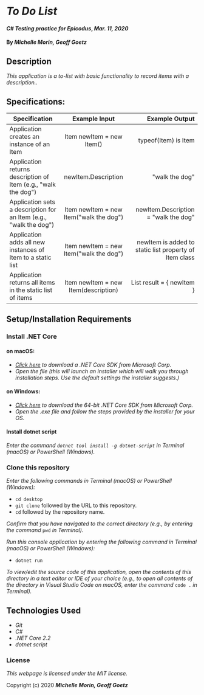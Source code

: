 # _To Do List_

#### _C# Testing practice for Epicodus_, _Mar. 11, 2020_

#### By _**Michelle Morin, Geoff Goetz**_

## Description

_This application is a to-list with basic functionality to record items with a description.._

## Specifications:

| Specification | Example Input | Example Output |
| ------------- |:-------------:| -------------------:|
| Application creates an instance of an Item | Item newItem = new Item() | typeof(Item) is Item |
| Application returns description of Item (e.g., "walk the dog") | newItem.Description | "walk the dog" |
| Application sets a description for an Item (e.g., "walk the dog") | Item newItem = new Item("walk the dog") | newItem.Description = "walk the dog" |
| Application adds all new instances of Item to a static list | Item newItem = new Item("walk the dog") | newItem is added to static list property of Item class |
| Application returns all items in the static list of items | Item newItem = new Item(description) | List<Item> result = { newItem } | 

## Setup/Installation Requirements

### Install .NET Core

#### on macOS:
* _[Click here](https://dotnet.microsoft.com/download/thank-you/dotnet-sdk-2.2.106-macos-x64-installer) to download a .NET Core SDK from Microsoft Corp._
* _Open the file (this will launch an installer which will walk you through installation steps. Use the default settings the installer suggests.)_

#### on Windows:
* _[Click here](https://dotnet.microsoft.com/download/thank-you/dotnet-sdk-2.2.203-windows-x64-installer) to download the 64-bit .NET Core SDK from Microsoft Corp._
* _Open the .exe file and follow the steps provided by the installer for your OS._

#### Install dotnet script
_Enter the command ``dotnet tool install -g dotnet-script`` in Terminal (macOS) or PowerShell (Windows)._

### Clone this repository

_Enter the following commands in Terminal (macOS) or PowerShell (Windows):_
* ``cd desktop``
* ``git clone`` followed by the URL to this repository.
* ``cd`` followed by the repository name.

_Confirm that you have navigated to the correct directory (e.g., by entering the command_ ``pwd`` _in Terminal)._

_Run this console application by entering the following command in Terminal (macOS) or PowerShell (Windows):_
* ``dotnet run``

_To view/edit the source code of this application, open the contents of this directory in a text editor or IDE of your choice (e.g., to open all contents of the directory in Visual Studio Code on macOS, enter the command_ ``code .`` _in Terminal)._

## Technologies Used
* _Git_
* _C#_
* _.NET Core 2.2_
* _dotnet script_

### License

*This webpage is licensed under the MIT license.*

Copyright (c) 2020 **_Michelle Morin, Geoff Goetz_**
